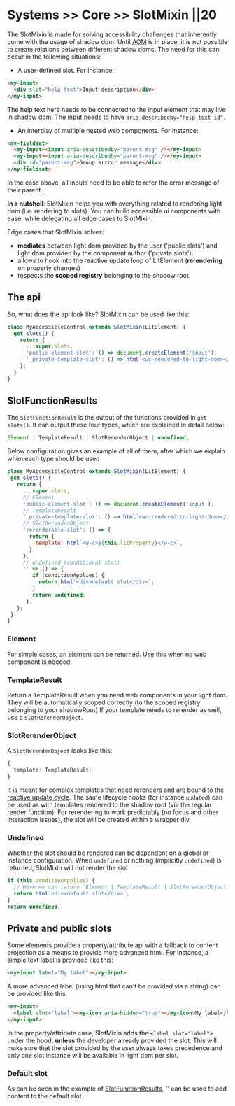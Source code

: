 # Systems >> Core >> SlotMixin ||20

The SlotMixin is made for solving accessibility challenges that inherently come with the usage of shadow dom.
Until [AOM](https://wicg.github.io/aom/explainer.html) is in place, it is not possible to create relations between different shadow doms.
The need for this can occur in the following situations:

- A user-defined slot. For instance:

```html
<my-input>
  <div slot="help-text">Input description</div>
</my-input>
```

The help text here needs to be connected to the input element that may live in shadow dom. The input needs to have `aria-describedby="help-text-id".`

- An interplay of multiple nested web components. For instance:

```html
<my-fieldset>
  <my-input><input aria-describedby="parent-msg" /></my-input>
  <my-input><input aria-describedby="parent-msg" /></my-input>
  <div id="parent-msg">Group errror message</div>
</my-fieldset>
```

In the case above, all inputs need to be able to refer the error message of their parent.

**In a nutshell**: SlotMixin helps you with everything related to rendering light dom (i.e. rendering to slots).
You can build accessible ui components with ease, while delegating all edge cases to SlotMixin.

Edge cases that SlotMixin solves:

- **mediates** between light dom provided by the user ('public slots') and light dom provided by the component author ('private slots').
- allows to hook into the reactive update loop of LitElement (**rerendering** on property changes)
- respects the **scoped registry** belonging to the shadow root.

## The api

So, what does the api look like? SlotMixin can be used like this:

```js
class MyAccessibleControl extends SlotMixin(LitElement) {
  get slots() {
    return {
      ...super.slots,
      'public-element-slot': () => document.createElement('input'),
      '_private-template-slot': () => html`<wc-rendered-to-light-dom></wc-rendered-to-light-dom>`,
    };
  }
}
```

## SlotFunctionResults

The `SlotFunctionResult` is the output of the functions provided in `get slots()`. It can output these four types, which are explained in detail below:

```ts
Element | TemplateResult | SlotRerenderObject | undefined;
```

Below configuration gives an example of all of them, after which we explain when each type should be used

```js
class MyAccessibleControl extends SlotMixin(LitElement) {
 get slots() {
   return {
     ...super.slots,
     // Element
     'public-element-slot': () => document.createElement('input'),
     // TemplateResult
     '_private-template-slot': () => html`<wc-rendered-to-light-dom></wc-rendered-to-light-dom>`,
     // SlotRerenderObject
     'rerenderable-slot': () => {
       return {
         template: html`<w-c>${this.litProperty}</w-c>`,
       }
     },
     // undefined (conditional slot)
     '' => () => {
        if (conditionApplies) {
          return html`<div>default slot</div>`;
        }
        return undefined;
      },
   };
 }
}
```

### Element

For simple cases, an element can be returned. Use this when no web component is needed.

### TemplateResult

Return a TemplateResult when you need web components in your light dom. They will be automatically scoped correctly (to the scoped registry belonging to your shadowRoot)
If your template needs to rerender as well, use a `SlotRerenderObject`.

### SlotRerenderObject

A `SlotRerenderObject` looks like this:

```ts
{
  template: TemplateResult;
}
```

It is meant for complex templates that need rerenders and are bound to the [reactive update cycle](https://lit.dev/docs/components/lifecycle/#reactive-update-cycle). The same lifecycle hooks (for instance `updated`) can be used as with templates rendered to the shadow root (via the regular render function).
For rerendering to work predictably (no focus and other interaction issues), the slot will be created within a wrapper div.

### Undefined

Whether the slot should be rendered can be dependent on a global or instance configuration.
When `undefined` or nothing (implicitly `undefined`) is returned, SlotMixin will not render the slot

```js
if (this.conditionApplies) {
  // Here we can return `Element | TemplateResult | SlotRerenderObject`
  return html`<div>default slot</div>`;
}
return undefined;
```

## Private and public slots

Some elements provide a property/attribute api with a fallback to content projection as a means to provide more advanced html.
For instance, a simple text label is provided like this:

```html
<my-input label="My label"></my-input>
```

A more advanced label (using html that can't be provided via a string) can be provided like this:

```html
<my-input>
  <label slot="label"><my-icon aria-hidden="true"></my-icon>My label</label>
</my-input>
```

In the property/attribute case, SlotMixin adds the `<label slot="label">` under the hood, **unless** the developer already provided the slot.
This will make sure that the slot provided by the user always takes precedence and only one slot instance will be available in light dom per slot.

### Default slot

As can be seen in the example of [SlotFunctionResults](https://github.com/ing-bank/lion/blob/e930b7b667ceaf66c2fab86a76044d0260b934fa/docs/fundamentals/systems/core/#slotfunctionresults), '' can be used to add content to the default slot
